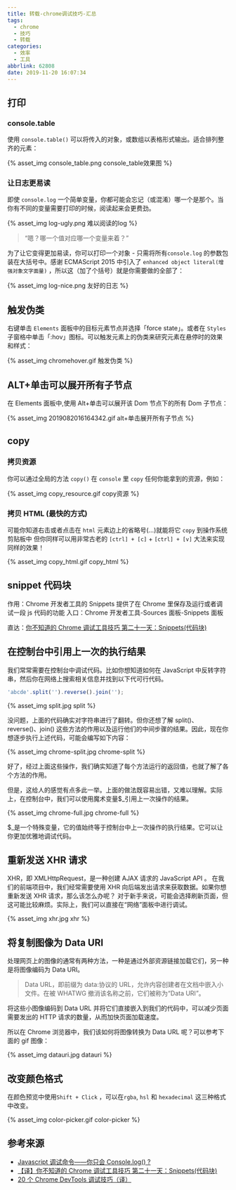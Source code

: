```yaml
---
title: 转载-chrome调试技巧-汇总
tags:
  - chrome
  - 技巧
  - 转载
categories:
  - 效率
  - 工具
abbrlink: 62808
date: 2019-11-20 16:07:34
---
```


## 打印

### console.table

使用 `console.table()` 可以将传入的对象，或数组以表格形式输出。适合排列整齐的元素：

{% asset_img console_table.png console_table效果图 %}

### 让日志更易读

即使 `console.log` 一个简单变量，你都可能会忘记（或混淆）哪一个是那个。当你有不同的变量需要打印的时候，阅读起来会更费劲。

{% asset_img log-ugly.png 难以阅读的log %}

> “嗯？哪一个值对应哪一个变量来着？”

为了让它变得更加易读，你可以打印一个对象 - 只需将所有`console.log` 的参数包装在大括号中。感谢 ECMAScript 2015 中引入了 `enhanced object literal(增强对象文字面量)` ，所以这（加了个括号）就是你需要做的全部了：

{% asset_img log-nice.png 友好的日志 %}

<!-- more -->

## 触发伪类

右键单击 `Elements` 面板中的目标元素节点并选择「force state」。或者在 `Styles` 子窗格中单击「:hov」图标。可以触发元素上的伪类来研究元素在悬停时的效果和样式：

{% asset_img chromehover.gif 触发伪类 %}

## ALT+单击可以展开所有子节点

在 Elements 面板中,使用 Alt+单击可以展开该 Dom 节点下的所有 Dom 子节点：

{% asset_img 2019082016164342.gif alt+单击展开所有子节点 %}

## copy

### 拷贝资源

你可以通过全局的方法 `copy()` 在 `console` 里 `copy` 任何你能拿到的资源，例如：

{% asset_img copy_resource.gif copy资源 %}

### 拷贝 HTML (最快的方式)

可能你知道右击或者点击在 `html` 元素边上的省略号(…)就能将它 `copy` 到操作系统剪贴板中 但你同样可以用非常古老的 `[ctrl] + [c]` + `[ctrl] + [v]` 大法来实现同样的效果！

{% asset_img copy_html.gif copy_html %}

## snippet 代码块

作用：Chrome 开发者工具的 Snippets 提供了在 Chrome 里保存及运行或者调试一段 js 代码的功能
入口：Chrome 开发者工具-Sources 面板-Snippets 面板

直达：[你不知道的 Chrome 调试工具技巧 第二十一天：Snippets(代码块)](https://juejin.im/post/5c2653b4e51d457b8c1f5c41)

## 在控制台中引用上一次的执行结果

我们常常需要在控制台中调试代码。比如你想知道如何在 JavaScript 中反转字符串，然后你在网络上搜索相关信息并找到以下代可行代码。

```js
'abcde'.split('').reverse().join('');
```

{% asset_img split.jpg split %}

没问题，上面的代码确实对字符串进行了翻转。但你还想了解 split()、reverse()、join() 这些方法的作用以及运行他们的中间步骤的结果。因此，现在你想逐步执行上述代码，可能会编写如下内容：

{% asset_img chrome-split.jpg chrome-split %}

好了，经过上面这些操作，我们确实知道了每个方法运行的返回值，也就了解了各个方法的作用。

但是，这给人的感觉有点多此一举。上面的做法既容易出错，又难以理解。实际上，在控制台中，我们可以使用魔术变量$\_引用上一次操作的结果。

{% asset_img chrome-full.jpg chrome-full %}

$\_是一个特殊变量，它的值始终等于控制台中上一次操作的执行结果。它可以让你更加优雅地调试代码。

## 重新发送 XHR 请求

XHR，即 XMLHttpRequest，是一种创建 AJAX 请求的 JavaScript API 。
在我们的前端项目中，我们经常需要使用 XHR 向后端发出请求来获取数据。如果你想重新发送 XHR 请求，那么该怎么办呢？
对于新手来说，可能会选择刷新页面，但这可能比较麻烦。实际上，我们可以直接在“网络”面板中进行调试。

{% asset_img xhr.jpg xhr %}

## 将复制图像为 Data URI

处理网页上的图像的通常有两种方法，一种是通过外部资源链接加载它们，另一种是将图像编码为 Data URI。

> Data URL，即前缀为 data:协议的 URL，允许内容创建者在文档中嵌入小文件。在被 WHATWG 撤消该名称之前，它们被称为“Data URI”。

将这些小图像编码到 Data URL 并将它们直接嵌入到我们的代码中，可以减少页面需要发出的 HTTP 请求的数量，从而加快页面加载速度。

所以在 Chrome 浏览器中，我们该如何将图像转换为 Data URL 呢？可以参考下面的 gif 图像：

{% asset_img datauri.jpg datauri %}

## 改变颜色格式

在颜色预览中使用`Shift + Click` ，可以在`rgba`, `hsl` 和 `hexadecimal` 这三种格式中改变。

{% asset_img color-picker.gif color-picker %}

## 参考来源

- [Javascript 调试命令——你只会 Console.log() ?](https://segmentfault.com/a/1190000012957199)
- [【译】你不知道的 Chrome 调试工具技巧 第二十一天：Snippets(代码块)](https://juejin.im/post/5c2653b4e51d457b8c1f5c41)
- [20 个 Chrome DevTools 调试技巧（译）](https://blog.fundebug.com/2018/08/22/art-of-debugging-with-chrome-devtools/)

